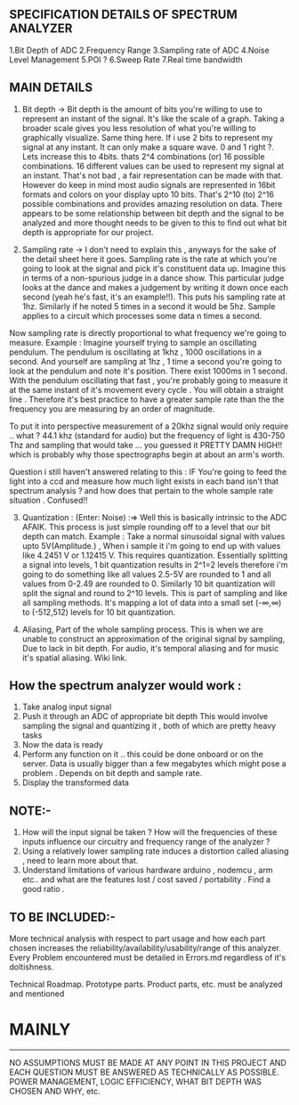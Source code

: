 **SPECIFICATION DETAILS OF SPECTRUM ANALYZER**
----------------------------------------------

1.Bit Depth of ADC
2.Frequency Range
3.Sampling rate of ADC
4.Noise Level Management
5.POI ?
6.Sweep Rate
7.Real time bandwidth



**MAIN DETAILS**
-----------------
1. Bit depth -> Bit depth is the amount of bits you're willing to use to represent an instant of the signal. It's like the scale of a graph. Taking a broader scale gives you less resolution of
what you're willing to graphically visualize. Same thing here. If i use 2 bits to represent my signal at any instant. It can only make a square wave. 0 and 1 right ?. Lets increase this to 4bits. thats 2^4 combinations (or) 16 possible combinations. 16 different values can be used to represent my signal at an instant. That's not bad , a fair representation can be made with that. However do keep in mind most audio signals are represented in 16bit formats and colors on your display upto 10 bits. That's 2^10 (to) 2^16 possible combinations and provides amazing resolution on data. There appears to be some relationship between bit depth and the signal to be analyzed and more thought needs to be given to this to find out what bit depth is appropriate for our project.

2. Sampling rate -> I don't need to explain this , anyways for the sake of the detail sheet here it goes. Sampling rate is the rate at which you're going to look at the signal and pick it's constituent data up. Imagine this in terms of a non-spurious judge in a dance show. This particular judge looks at the dance and makes a judgement by writing it down once each second (yeah he's fast, it's an example!!). This puts his sampling rate at 1hz. Similarly if he noted 5 times in a second it would be 5hz. Sample applies to a circuit which processes some data n times a second. 

Now sampling rate is directly proportional to what frequency we're going to measure. Example : Imagine yourself trying to sample an oscillating pendulum. The pendulum is oscillating at 1khz , 1000 oscillations in a second. And yourself are sampling at 1hz , 1 time a second you're going to look at the pendulum and note it's position. There exist 1000ms in 1 second. With the pendulum oscillating that fast , you're probably going to measure it at the same instant of it's movement every cycle . You will obtain a straight line . Therefore it's best practice to have a greater sample rate than the the frequency you are measuring by an order of magnitude.

To put it into perspective measurement of a 20khz signal would only require .. what ? 44.1 khz (standard for audio) 
but the frequency of light is 430-750 Thz and sampling that would take ... you guessed it PRETTY DAMN HIGH!! which is probably why those spectrographs begin at about an arm's worth.

Question i still haven't answered relating to this : IF You're going to feed the light into a ccd and measure how much light exists in each band isn't that spectrum analysis ? and how does that pertain to the whole sample rate situation . Confused!!

3. Quantization : (Enter: Noise) :=> Well this is basically intrinsic to the ADC AFAIK. This process is just simple rounding off to a level that our bit depth can match. Example : Take a normal sinusoidal signal with values upto 5V(Amplitude.) , When i sample it i'm going to end up with values like 4.2451 V or 1.12415 V. This requires quantization. Essentially splitting a signal into levels, 1 bit quantization results in 2^1=2 levels therefore i'm going to do something like all values 2.5-5V are rounded to 1 and all values from 0-2.49 are rounded to 0. Similarly 10 bit quantization will split the signal and round to 2^10 levels. This is part of sampling and like all sampling methods. It's mapping a lot of data into a small set (-∞,∞) to (-512,512) levels for 10 bit quantization. 

4. Aliasing, Part of the whole sampling process. This is when we are unable to construct an approximation of the original signal by sampling, Due to lack in bit depth. For audio, it's temporal aliasing and for music it's spatial aliasing. Wiki link.

How the spectrum analyzer would work :
---------------------------------------

1. Take analog input signal 
2. Push it through an ADC of appropriate bit depth
	This would involve sampling the signal 
	and quantizing it , both of which are pretty heavy tasks
3. Now the data is ready
4. Perform any function on it .. this could be done onboard or on the server. Data is usually bigger than a few megabytes which might pose a problem . Depends on bit depth and sample rate.
5. Display the transformed data

NOTE:-
------

1. How will the input signal be taken ? How will the frequencies of these inputs influence our circuitry and frequency range of the analyzer ? 
2. Using a relatively lower sampling rate induces a distortion called aliasing , need to learn more about that.
3. Understand limitations of various hardware arduino , nodemcu , arm etc.. and what are the features lost / cost saved / portability . Find a good ratio .

TO BE INCLUDED:-
-----------------
More technical analysis with respect to part usage and how each part chosen increases the reliability/availability/usability/range of this analyzer. Every Problem encountered must be detailed in Errors.md regardless of it's doltishness.

Technical Roadmap. Prototype parts. Product parts, etc. must be analyzed and mentioned



# MAINLY
--------------

NO ASSUMPTIONS MUST BE MADE AT ANY POINT IN THIS PROJECT AND EACH QUESTION MUST BE ANSWERED AS TECHNICALLY AS POSSIBLE.
POWER MANAGEMENT, LOGIC EFFICIENCY, WHAT BIT DEPTH WAS CHOSEN AND WHY, etc.
